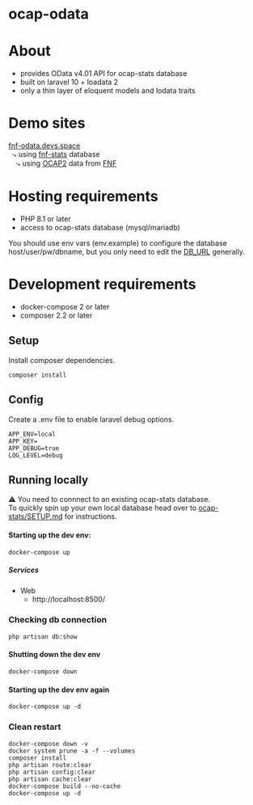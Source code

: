 # ocap-odata

# About
 * provides OData v4.01 API for ocap-stats database
 * built on laravel 10 + loadata 2
 * only a thin layer of eloquent models and lodata traits

# Demo sites
[fnf-odata.devs.space](https://fnf-odata.devs.space)  
 &nbsp; &rdca; using [fnf-stats](https://fnf-stats.devs.space) database  
 &nbsp; &nbsp; &rdca; using [OCAP2](http://aar.fridaynightfight.org) data from [FNF](https://www.fridaynightfight.org)

# Hosting requirements
 * PHP 8.1 or later
 * access to ocap-stats database (mysql/mariadb)

You should use env vars (env.example) to configure the database host/user/pw/dbname, but you only need to edit the [DB_URL](./config/database.php#L48) generally.

# Development requirements
 * docker-compose 2 or later
 * composer 2.2 or later

## Setup
Install composer dependencies.
```
composer install
```

## Config
Create a .env file to enable laravel debug options.
```
APP_ENV=local
APP_KEY=
APP_DEBUG=true
LOG_LEVEL=debug
```

## Running locally
⚠ You need to connnect to an existing ocap-stats database.  
To quickly spin up your own local database head over to [ocap-stats/SETUP.md](https://github.com/a-sync/ocap-stats/blob/master/SETUP.md) for instructions.

#### Starting up the dev env:
```
docker-compose up
```

##### Services
 * Web 
    * http://localhost:8500/

### Checking db connection
```
php artisan db:show
```

#### Shutting down the dev env
```
docker-compose down
```

#### Starting up the dev env again
```
docker-compose up -d
```

### Clean restart
```
docker-compose down -v
docker system prune -a -f --volumes
composer install
php artisan route:clear
php artisan config:clear
php artisan cache:clear
docker-compose build --no-cache
docker-compose up -d
```
